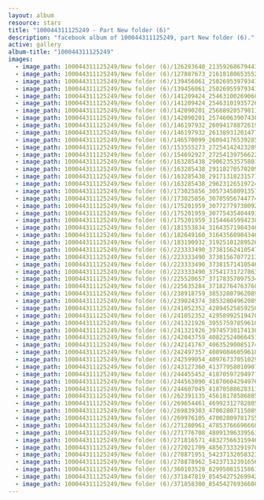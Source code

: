 ```yaml
---
layout: album
resource: stars
title: "100044311125249 - Part New folder (6)"
description: "facebook album of 100044311125249, part New folder (6)."
active: gallery
album-title: "100044311125249"
images:
  - image_path: 100044311125249/New folder (6)/126293640_213592686794434_1613649115711670190_n.jpg
  - image_path: 100044311125249/New folder (6)/127887673_216181806535522_5687769368069656053_n.jpg
  - image_path: 100044311125249/New folder (6)/139456061_250269539793415_66909397042374174_n.jpg
  - image_path: 100044311125249/New folder (6)/139456061_250269559793413_4422438689738902239_n.jpg
  - image_path: 100044311125249/New folder (6)/141209424_254631002690602_8067849783268103479_n.jpg
  - image_path: 100044311125249/New folder (6)/141209424_254631019357267_1062282455496792364_n.jpg
  - image_path: 100044311125249/New folder (6)/142090201_256889205798115_4238259686131413836_n.jpg
  - image_path: 100044311125249/New folder (6)/142090201_257460639074305_5600634802100490746_n.jpg
  - image_path: 100044311125249/New folder (6)/146197932_260941788726190_6107781938585378576_n.jpg
  - image_path: 100044311125249/New folder (6)/146197932_261389312014771_1017495109294772168_n.jpg
  - image_path: 100044311125249/New folder (6)/146570099_260941765392859_8094283020457927842_n.jpg
  - image_path: 100044311125249/New folder (6)/153555273_272541424232893_1572185583031385534_n.jpg
  - image_path: 100044311125249/New folder (6)/154692927_272541397566229_8958976521758695383_n.jpg
  - image_path: 100044311125249/New folder (6)/163285438_290623535758015_1311338322718804041_n.jpg
  - image_path: 100044311125249/New folder (6)/163285438_291182705702098_7554128661637162706_n.jpg
  - image_path: 100044311125249/New folder (6)/163285438_291713182315717_3928044556661960287_n.jpg
  - image_path: 100044311125249/New folder (6)/163285438_296231265197242_2230687304630311730_n.jpg
  - image_path: 100044311125249/New folder (6)/173025856_305734580913577_7060990487176666038_n.jpg
  - image_path: 100044311125249/New folder (6)/173025856_307059567447745_2435637162748923303_n.jpg
  - image_path: 100044311125249/New folder (6)/175201959_307727797380922_5572056975113353035_n.jpg
  - image_path: 100044311125249/New folder (6)/175201959_307754354044933_3309654715914939877_n.jpg
  - image_path: 100044311125249/New folder (6)/175201959_315446459942389_7729908146644986310_n.jpg
  - image_path: 100044311125249/New folder (6)/181553834_316435719843463_2661542081907561466_n.jpg
  - image_path: 100044311125249/New folder (6)/182649160_316435689843466_7002097577757380106_n.jpg
  - image_path: 100044311125249/New folder (6)/183190932_319251012895267_4690485520372508640_n.jpg
  - image_path: 100044311125249/New folder (6)/223333490_373815624105472_8886241671538498575_n.jpg
  - image_path: 100044311125249/New folder (6)/223333490_373815670772134_5078784611265187348_n.jpg
  - image_path: 100044311125249/New folder (6)/223333490_373815714105463_2997877970344828528_n.jpg
  - image_path: 100044311125249/New folder (6)/223333490_375417317278636_7895684316090680999_n.jpg
  - image_path: 100044311125249/New folder (6)/225520657_371783570975344_8887463809343437941_n.jpg
  - image_path: 100044311125249/New folder (6)/225635284_371827647637603_7157791489177318685_n.jpg
  - image_path: 100044311125249/New folder (6)/238918759_385328079620893_8235952275357157297_n.jpg
  - image_path: 100044311125249/New folder (6)/239024374_385328049620896_7316932758620940626_n.jpg
  - image_path: 100044311125249/New folder (6)/241052352_428945258592508_2625786240490574505_n.jpg
  - image_path: 100044311125249/New folder (6)/241052352_429589925194708_8591935292924845482_n.jpg
  - image_path: 100044311125249/New folder (6)/241321926_395575978596103_1454607903142037597_n.jpg
  - image_path: 100044311125249/New folder (6)/241321926_397457301741304_8925880428419353002_n.jpg
  - image_path: 100044311125249/New folder (6)/242043759_408225240664510_5477390044963309125_n.jpg
  - image_path: 100044311125249/New folder (6)/242141767_406352900851744_7633318207008921654_n.jpg
  - image_path: 100044311125249/New folder (6)/242497357_408908460596188_344466750646195641_n.jpg
  - image_path: 100044311125249/New folder (6)/242599054_409767370510297_1835673838778656042_n.jpg
  - image_path: 100044311125249/New folder (6)/243127360_413779580109076_4695688251758458528_n.jpg
  - image_path: 100044311125249/New folder (6)/244455452_418705972949770_6555898043424045003_n.jpg
  - image_path: 100044311125249/New folder (6)/244563090_418706042949763_5090519914229010489_n.jpg
  - image_path: 100044311125249/New folder (6)/244607045_418705886283112_3268258300341745503_n.jpg
  - image_path: 100044311125249/New folder (6)/262391135_456181785868855_1333573680484610363_n.jpg
  - image_path: 100044311125249/New folder (6)/269654461_469923127828054_299864216846875270_n.jpg
  - image_path: 100044311125249/New folder (6)/269839303_470028071150893_5089659062727395794_n.jpg
  - image_path: 100044311125249/New folder (6)/269976105_470028097817557_2238520722538371995_n.jpg
  - image_path: 100044311125249/New folder (6)/271280961_478537666966600_1308630705619808329_n.jpg
  - image_path: 100044311125249/New folder (6)/271776708_480913963395637_2003760470003107420_n.jpg
  - image_path: 100044311125249/New folder (6)/271816571_483275663159467_1663903009058801511_n.jpg
  - image_path: 100044311125249/New folder (6)/272021709_485673332919700_7711840181165029266_n.jpg
  - image_path: 100044311125249/New folder (6)/278871951_542371320583234_2050792798296708341_n.jpg
  - image_path: 100044311125249/New folder (6)/278878962_542371323916567_5047224351392943107_n.jpg
  - image_path: 100044311125249/New folder (6)/360103528_829950815158615_3124504724737094981_n.jpg
  - image_path: 100044311125249/New folder (6)/371847819_854542752699421_5621401221413303732_n.jpg
  - image_path: 100044311125249/New folder (6)/371858300_854542769366086_2494069314528485956_n.jpg
---
```

